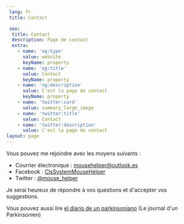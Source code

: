 ```yaml
---
 lang: fr
 title: Contact

 seo:
  title: Contact
  description: Page de contact
  extra:
    - name: 'og:type'
      value: website
      keyName: property
    - name: 'og:title'
      value: Contact
      keyName: property
    - name: 'og:description'
      value: C'est la page de contact
      keyName: property
    - name: 'twitter:card'
      value: summary_large_image
    - name: 'twitter:title'
      value: Contact
    - name: 'twitter:description'
      value: C'est la page de contact
layout: page
---
```


Vous pouvez me rejoindre avec les moyens suivants :

* Courrier électronique : <a href='&#109;ai&#108;t&#111;&#58;&#37;6D&#111;usehe&#108;%70e&#114;&#64;outlo&#111;&#107;%&#50;Ee&#115;'>&#109;&#111;u&#115;ehe&#108;&#112;er&#64;outlook&#46;&#101;s</a>
* Facebook : [ClsSystemMouseHelper](https://www.facebook.com/ClsSystemMouseHelper/)
* Twitter : [@mouse_helper](https://twitter.com/mouse_helper)

Je serai heureux de répondre à vos questions et d'accepter vos suggestions.

Vous pouvez aussi lire [el diario de un parkinsoniano](https://diariodeunparkinsoniano.cls-system.es/) (Le journal d'un Parkinsonien)
